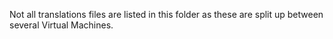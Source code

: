 Not all translations files are listed in this folder as these are split up between several Virtual Machines.
